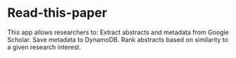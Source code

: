# Read-this-paper
This app allows researchers to:  Extract abstracts and metadata from Google Scholar. Save metadata to DynamoDB. Rank abstracts based on similarity to a given research interest.
